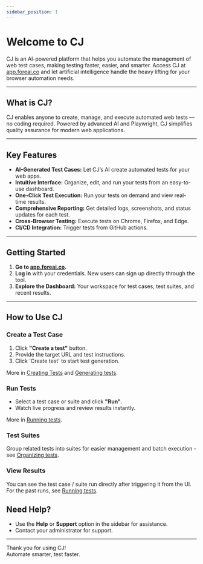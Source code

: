 ```yaml
---
sidebar_position: 1
---
```

# Welcome to CJ

CJ is an AI-powered platform that helps you automate the management of web test cases, making testing faster, easier, and smarter. Access CJ at [app.foreai.co](https://app.foreai.co) and let artificial intelligence handle the heavy lifting for your browser automation needs.

---

## What is CJ?

CJ enables anyone to create, manage, and execute automated web tests — no coding required. Powered by advanced AI and Playwright, CJ simplifies quality assurance for modern web applications.

---

## Key Features

- **AI-Generated Test Cases:** Let CJ’s AI create automated tests for your web apps.
- **Intuitive Interface:** Organize, edit, and run your tests from an easy-to-use dashboard.
- **One-Click Test Execution:** Run your tests on demand and view real-time results.
- **Comprehensive Reporting:** Get detailed logs, screenshots, and status updates for each test.
- **Cross-Browser Testing:** Execute tests on Chrome, Firefox, and Edge.
- **CI/CD Integration:** Trigger tests from GitHub actions.

---

## Getting Started

1. **Go to [app.foreai.co](https://app.foreai.co).**
2. **Log in** with your credentials. New users can sign up directly through the tool.
3. **Explore the Dashboard:** Your workspace for test cases, test suites, and recent results.

---

## How to Use CJ

### Create a Test Case

1. Click **"Create a test"** button.
1. Provide the target URL and test instructions.
1. Click 'Create test' to start test generation.

More in [Creating Tests](./creating_tests.md) and [Generating tests](./generating_test.md).

### Run Tests

- Select a test case or suite and click **"Run"**.
- Watch live progress and review results instantly.

More in [Running tests](./running_analyzing_tests.md).

### Test Suites

Group related tests into suites for easier management and batch execution - see [Organizing tests](./organizing_tests.md).


### View Results

You can see the test case / suite run directly after triggering it from the UI. For the past runs, see [Running tests](./running_analyzing_tests.md).


## Need Help?

- Use the **Help** or **Support** option in the sidebar for assistance.
- Contact your administrator for support.

---

Thank you for using CJ!  
Automate smarter, test faster.